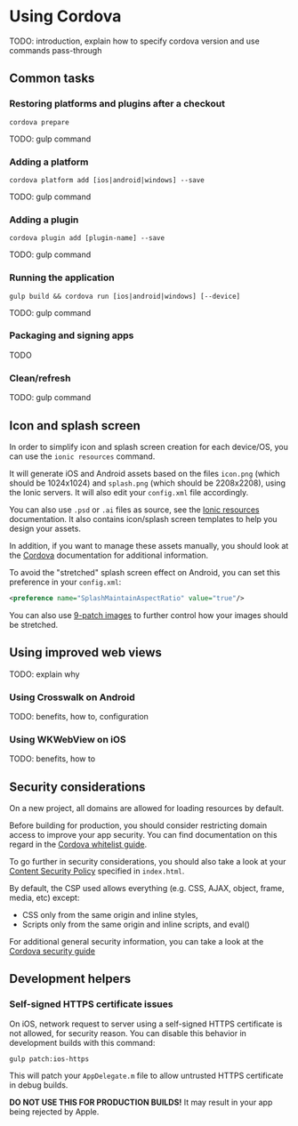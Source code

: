 # Using Cordova

TODO: introduction, explain how to specify cordova version and use commands pass-through

## Common tasks

### Restoring platforms and plugins after a checkout

`cordova prepare`

TODO: gulp command

### Adding a platform

`cordova platform add [ios|android|windows] --save`

TODO: gulp command

### Adding a plugin

`cordova plugin add [plugin-name] --save`

TODO: gulp command

### Running the application

`gulp build && cordova run [ios|android|windows] [--device]`

TODO: gulp command

### Packaging and signing apps

TODO

### Clean/refresh

TODO: gulp command

## Icon and splash screen

In order to simplify icon and splash screen creation for each device/OS, you can use the `ionic resources` command.

It will generate iOS and Android assets based on the files `icon.png` (which should be 1024x1024) and `splash.png`
(which should be 2208x2208), using the Ionic servers. It will also edit your `config.xml` file accordingly.

You can also use `.psd` or `.ai` files as source, see the
[Ionic resources](http://ionicframework.com/docs/cli/icon-splashscreen.html) documentation. It also contains
icon/splash screen templates to help you design your assets.

In addition, if you want to manage these assets manually, you should look at the
[Cordova](https://cordova.apache.org/docs/en/latest/config_ref/images.html) documentation for additional information.

To avoid the "stretched" splash screen effect on Android, you can set this preference in your `config.xml`:
```xml
<preference name="SplashMaintainAspectRatio" value="true"/>
```

You can also use [9-patch images](http://developer.android.com/tools/help/draw9patch.html) to further control how your
images should be stretched.

## Using improved web views

TODO: explain why

### Using Crosswalk on Android

TODO: benefits, how to, configuration

### Using WKWebView on iOS

TODO: benefits, how to

## Security considerations

On a new project, all domains are allowed for loading resources by default.

Before building for production, you should consider restricting domain access to improve your app security.
You can find documentation on this regard in the 
[Cordova whitelist guide](https://cordova.apache.org/docs/en/latest/guide/appdev/whitelist/index.html).

To go further in security considerations, you should also take a look at your
[Content Security Policy](https://github.com/apache/cordova-plugin-whitelist#content-security-policy) specified in
`index.html`.

By default, the CSP used allows everything (e.g. CSS, AJAX, object, frame, media, etc) except: 
- CSS only from the same origin and inline styles,
- Scripts only from the same origin and inline scripts, and eval()

For additional general security information, you can take a look at the
[Cordova security guide](https://cordova.apache.org/docs/en/latest/guide/appdev/security/index.html)

## Development helpers

### Self-signed HTTPS certificate issues

On iOS, network request to server using a self-signed HTTPS certificate is not allowed, for security reason.
You can disable this behavior in development builds with this command: 

`gulp patch:ios-https`

This will patch your `AppDelegate.m` file to allow untrusted HTTPS certificate in debug builds.

**DO NOT USE THIS FOR PRODUCTION BUILDS!**  It may result in your app being rejected by Apple.
